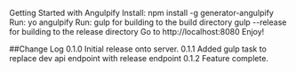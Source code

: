 Getting Started with Angulpify
Install: npm install -g generator-angulpify
Run: yo angulpify
Run:
gulp for building to the build directory
gulp --release for building to the release directory
Go to http://localhost:8080
Enjoy!

##Change Log
0.1.0 Initial release onto server. 
0.1.1 Added gulp task to replace dev api endpoint with release endpoint
0.1.2 Feature complete.